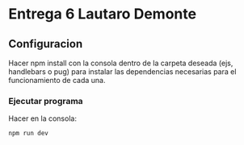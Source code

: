 # Entrega 6 Lautaro Demonte

## Configuracion

Hacer npm install con la consola dentro de la carpeta deseada (ejs, handlebars o pug) para instalar las dependencias necesarias para el funcionamiento de cada una.

### Ejecutar programa

Hacer en la consola:

```sh
npm run dev
```
